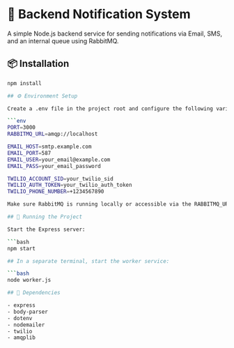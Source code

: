# 📣 Backend Notification System

A simple Node.js backend service for sending notifications via Email, SMS, and an internal queue using RabbitMQ.

## 📦 Installation

```bash
npm install

## ⚙ Environment Setup

Create a .env file in the project root and configure the following variables:

```env
PORT=3000
RABBITMQ_URL=amqp://localhost

EMAIL_HOST=smtp.example.com
EMAIL_PORT=587
EMAIL_USER=your_email@example.com
EMAIL_PASS=your_email_password

TWILIO_ACCOUNT_SID=your_twilio_sid
TWILIO_AUTH_TOKEN=your_twilio_auth_token
TWILIO_PHONE_NUMBER=+1234567890

Make sure RabbitMQ is running locally or accessible via the RABBITMQ_URL you provide.

## 🚀 Running the Project

Start the Express server:

```bash
npm start

## In a separate terminal, start the worker service:

```bash
node worker.js

## 🔧 Dependencies

- express
- body-parser
- dotenv
- nodemailer
- twilio
- amqplib
